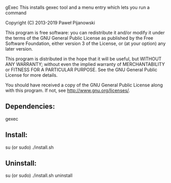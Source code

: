 gExec
This installs gexec tool and a menu entry which lets you run a command

Copyright (C) 2013-2019 Paweł Pijanowski

This program is free software: you can redistribute it and/or modify
it under the terms of the GNU General Public License as published by
the Free Software Foundation, either version 3 of the License, or
(at your option) any later version.

This program is distributed in the hope that it will be useful,
but WITHOUT ANY WARRANTY; without even the implied warranty of
MERCHANTABILITY or FITNESS FOR A PARTICULAR PURPOSE.  See the
GNU General Public License for more details.

You should have received a copy of the GNU General Public License
along with this program.  If not, see <http://www.gnu.org/licenses/>.

Dependencies:
-------------
gexec

Install:
-------------
su (or sudo) 
./install.sh

Uninstall:
-------------
su (or sudo)
./install.sh uninstall
